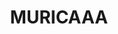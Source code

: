 ---
title: MURICAAA
crosslinks:
- news
- BlackPeopleTwitter
- AsianMasculinity
- aznidentity
- Fragility
- AznLivesMatter
---